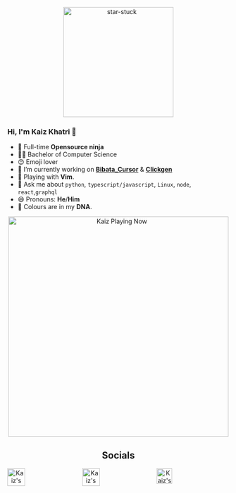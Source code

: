 <!-- Favorite Emoji -->
<p align="center">
    <img src="https://i.imgur.com/oQuXRmR.gif" width="250" alt="star-stuck"/>
</p>

### Hi, I'm Kaiz Khatri 👋

<!-- info -->

- 💼 Full-time **Opensource ninja**
- 🧑‍🎓 Bachelor of Computer Science
- 😍 Emoji lover
- 🔭 I’m currently working on **[Bibata_Cursor](https://www.pling.com/p/1197198/)** & **[Clickgen](https://pypi.org/project/clickgen/)**
- 🤹 Playing with **Vim**.
- 💬 Ask me about `python`, `typescript/javascript`, `Linux`, `node`, `react`,`graphql`
- 😄 Pronouns: **He**/**Him**
- 🌈 Colours are in my **DNA**.

<!-- Now Playing -->

<p align="center">
    <a href="https://kaiz.vercel.app/now-playing?open">
        <img src="https://kaiz.vercel.app/now-playing" width="500px" height="auto" alt="Kaiz Playing Now">
    </a>
</p>

<h2 align="center">Socials</h2>

<!-- Socials -->

<div align="center" style="display: flex; justify-content: space-between;">
    <!-- <a href="https://discord.gg/2RjkTNK">
        <img src="https://imgur.com/4Qdbdup.png" width="40" height="40" alt="Kaiz's Discord Server">
    </a> -->
    <a href="https://twitter.com/ful1e5">
        <img src="https://imgur.com/IdhliN5.png" width="40" height="40" alt="Kaiz's Twitter Profile">
    </a>
    <a href="https://open.spotify.com/user/kuabsnz43myhxext1652831e7?si=ELSQNufATIyT33VoobBwCw">
        <img src="https://imgur.com/A20TvSR.png" width="40" height="40" alt="Kaiz's Spotify Playlist">
    </a>
    <a href="https://dev.to/ful1e5">
        <img src="https://d2fltix0v2e0sb.cloudfront.net/dev-rainbow.png" alt="Kaiz's dev.to Profile" height="35" width="35">
    </a>
    <!-- <a href="https://www.twitch.tv/ful1e5">
        <img src="https://imgur.com/ZZ3WVfE.png" width="40" height="40" alt="Twitch">
    </a> -->
<div>
